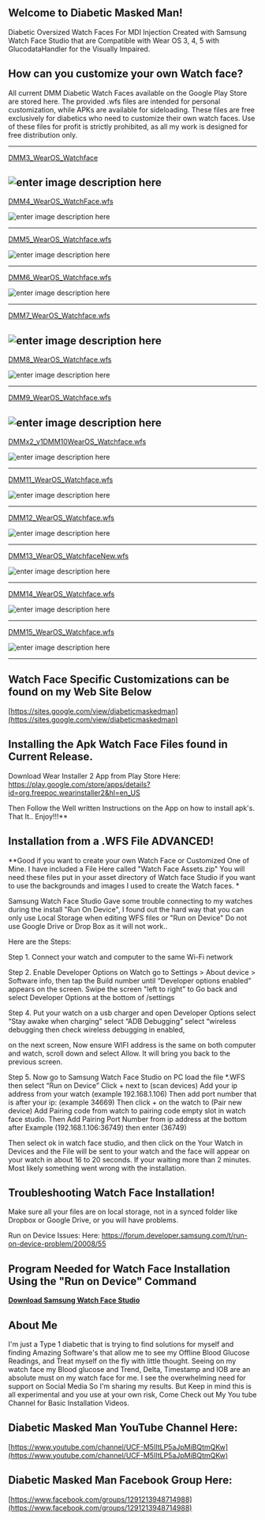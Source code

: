 ## Welcome to Diabetic Masked Man!

Diabetic Oversized Watch Faces For MDI Injection Created with Samsung Watch Face Studio that are Compatible with Wear OS 3, 4, 5 with GlucodataHandler for the Visually Impaired.

## How can you customize your own Watch face?
 
All current DMM Diabetic Watch Faces available on the Google Play Store are stored here. The provided .wfs files are intended for personal customization, while APKs are available for sideloading. These files are free exclusively for diabetics who need to customize their own watch faces. Use of these files for profit is strictly prohibited, as all my work is designed for free distribution only.

 ----
[DMM3_WearOS_Watchface](https://github.com/sderaps/DMM/blob/b3dcc92d59be4aeee671cbc45338b86e66b2293c/DMM3_WearOS_Watchface.wfs)

![enter image description here](https://raw.githubusercontent.com/sderaps/DMM/refs/heads/main/DMM3_175%20.png)
------
[DMM4_WearOS_WatchFace.wfs](https://github.com/sderaps/DMM/blob/b3dcc92d59be4aeee671cbc45338b86e66b2293c/DMM4_WearOS_Watchface.wfs)

![enter image description here](https://raw.githubusercontent.com/sderaps/DMM/refs/heads/main/DMM4_175.png)

------
[DMM5_WearOS_Watchface.wfs](https://github.com/sderaps/DMM/blob/b3dcc92d59be4aeee671cbc45338b86e66b2293c/DMM5_WearOS_Watchface.wfs)

![enter image description here](https://raw.githubusercontent.com/sderaps/DMM/refs/heads/main/DMM5_175.png)

---------------
[DMM6_WearOS_Watchface.wfs](https://github.com/sderaps/DMM/blob/b3dcc92d59be4aeee671cbc45338b86e66b2293c/DMM6_WearOS_Watchface.wfs)

![enter image description here](https://raw.githubusercontent.com/sderaps/DMM/refs/heads/main/DMM6_175.png)
____________________
[DMM7_WearOS_Watchface.wfs](https://github.com/sderaps/DMM/blob/b3dcc92d59be4aeee671cbc45338b86e66b2293c/DMM7_WearOS_Watchface.wfs)

![enter image description here](https://raw.githubusercontent.com/sderaps/DMM/refs/heads/main/DMM7_175.png)
-----
[DMM8_WearOS_Watchface.wfs](https://github.com/sderaps/DMM/blob/b3dcc92d59be4aeee671cbc45338b86e66b2293c/DMM8_WearOS_Watchface.wfs)

![enter image description here](https://raw.githubusercontent.com/sderaps/DMM/refs/heads/main/DMM8_175.png)
______
[DMM9_WearOS_Watchface.wfs](https://github.com/sderaps/DMM/blob/b3dcc92d59be4aeee671cbc45338b86e66b2293c/DMM9_WearOS_Watchface.wfs)


![enter image description here](https://raw.githubusercontent.com/sderaps/DMM/refs/heads/main/DMM9_175.png)
-------
[DMMx2_v1DMM10WearOS_Watchface.wfs](https://github.com/sderaps/DMM/blob/b3dcc92d59be4aeee671cbc45338b86e66b2293c/DMMx2_v1DMM10WearOS_Watchface.wfs)


![enter image description here](https://raw.githubusercontent.com/sderaps/DMM/refs/heads/main/DMMx2v1_175.png)

______
[DMM11_WearOS_Watchface.wfs](https://github.com/sderaps/DMM/blob/7de7bd62499f4bef071d6584a6c8bdd5e19b6fd5/DMM11_WearOS_Watchface.wfs)

![enter image description here](https://raw.githubusercontent.com/sderaps/DMM/refs/heads/main/DMM11_175.png)


______

[DMM12_WearOS_Watchface.wfs](https://github.com/sderaps/DMM/blob/7de7bd62499f4bef071d6584a6c8bdd5e19b6fd5/DMM12_WearOS_Watchface.wfs)

![enter image description here](https://raw.githubusercontent.com/sderaps/DMM/refs/heads/main/DMM12%20175.png)

___________

[DMM13_WearOS_WatchfaceNew.wfs](https://github.com/sderaps/DMM/blob/main/DMM13_WearOS_WatchfaceNew.wfs)

![enter image description here](https://raw.githubusercontent.com/sderaps/DMM/refs/heads/main/DMM13_175.png)

_______________________________
[DMM14_WearOS_Watchface.wfs](https://github.com/sderaps/DMM/blob/387eea37a295034aed1f1c5cc762c4ebba2286d4/DMM14_WearOS_Watchface.wfs)

![enter image description here](https://raw.githubusercontent.com/sderaps/DMM/refs/heads/main/DMM14_175.png)

_________________________________________________

[DMM15_WearOS_Watchface.wfs](https://github.com/sderaps/DMM/blob/cb1a17314f168ba962dd6740bad0f62cf4b2ac96/DMM15_WearOS_Watchface.wfs)

![enter image description here](https://raw.githubusercontent.com/sderaps/DMM/refs/heads/main/dmm15_175.png)




_______
## Watch Face Specific Customizations can be found on my Web Site Below
[https://sites.google.com/view/diabeticmaskedman](https://sites.google.com/view/diabeticmaskedman)



## Installing the Apk Watch Face Files found in  Current Release. 

Download Wear Installer 2 App from Play Store Here:
https://play.google.com/store/apps/details?id=org.freepoc.wearinstaller2&hl=en_US

Then Follow the Well written Instructions on the App on how to install apk's. That It.. Enjoy!!!** 


## Installation from a .WFS File ADVANCED!
**Good if you want to create your own Watch Face or Customized One of Mine. I have included a File Here called "Watch Face Assets.zip" You will need these files put in your asset directory of Watch face Studio if you want to use the backgrounds and images I used to create the Watch faces.  *

Samsung Watch Face Studio Gave some trouble connecting to my watches during the install "Run On Device",  I found out the hard way that you can only use Local Storage when editing WFS files or "Run on Device" Do not use Google Drive or Drop Box as it will not work.. 

Here are the Steps:

Step 1. Connect your watch and computer to the same Wi-Fi network

Step 2. Enable Developer Options on Watch go to Settings > About device > Software info, then tap the Build number until “Developer options enabled” appears on the screen. Swipe the screen "left to right" to Go back and select Developer Options at the bottom of /settings

Step 4. Put your watch on a usb charger and open Developer Options select “Stay awake when charging” select “ADB Debugging” select “wireless debugging then check wireless debugging in enabled,
 
  on the next screen, Now ensure WIFI address is the same on both computer and watch, scroll down and select Allow. It will bring you back to the previous screen.

Step 5. Now go to Samsung Watch Face Studio on PC load the file *.WFS then select “Run on Device” Click + next to (scan devices) Add your ip address from your watch (example 192.168.1.106) Then add port number that is after your ip: (example 34669) Then click + on the watch to (Pair new device) Add Pairing code from watch to pairing code empty slot in watch face studio. Then Add Pairing Port Number from ip address at the bottom after Example (192.168.1.106:36749) then enter (36749)

Then select ok in watch face studio, and then click on the Your Watch in Devices and the File will be sent to your watch and the face will appear on your watch in about 16 to 20 seconds. If your waiting more than 2 minutes. Most likely something went wrong with the installation. 

## Troubleshooting Watch Face Installation! 

Make sure all your files are on local storage, not in a synced folder like Dropbox or Google Drive, or you will have problems. 

Run on Device Issues:
Here: https://forum.developer.samsung.com/t/run-on-device-problem/20008/55


## Program Needed for Watch Face Installation Using the "Run on Device" Command

[**Download Samsung Watch Face Studio**](https://developer.samsung.com/watch-face-studio/download.html)


## About Me
I'm just a Type 1 diabetic that is trying to find solutions for myself and finding Amazing Software's that allow me to see my Offline Blood Glucose Readings, and Treat myself on the fly with little thought. Seeing on my watch face my Blood glucose and Trend, Delta, Timestamp and IOB are an absolute must on my watch face for me. I see the overwhelming need for support on Social Media So I'm sharing my results. But Keep in mind this is all experimental and you use at your own risk, Come Check out My You tube Channel for Basic Installation Videos. 


## **Diabetic Masked Man YouTube Channel Here:**

[https://www.youtube.com/channel/UCF-M5IItLP5aJpMiBQtmQKw](https://www.youtube.com/channel/UCF-M5IItLP5aJpMiBQtmQKw)

## **Diabetic Masked Man Facebook Group Here:**

[https://www.facebook.com/groups/1291213948714988](https://www.facebook.com/groups/1291213948714988)


